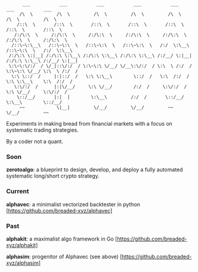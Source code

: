 ```
      ___           ___           ___           ___           ___           ___           ___     
     /\  \         /\  \         /\  \         /\  \         /\  \         /\  \         /\  \    
    /::\  \       /::\  \       /::\  \       /::\  \       /::\  \       /::\  \       /::\  \   
   /:/\:\  \     /:/\:\  \     /:/\:\  \     /:/\:\  \     /:/\:\  \     /:/\:\  \     /:/\:\  \  
  /::\~\:\__\   /::\~\:\  \   /::\~\:\  \   /::\~\:\  \   /:/  \:\__\   /::\~\:\  \   /:/  \:\__\ 
 /:/\:\ \:|__| /:/\:\ \:\__\ /:/\:\ \:\__\ /:/\:\ \:\__\ /:/__/ \:|__| /:/\:\ \:\__\ /:/__/ \:|__|
 \:\~\:\/:/  / \/_|::\/:/  / \:\~\:\ \/__/ \/__\:\/:/  / \:\  \ /:/  / \:\~\:\ \/__/ \:\  \ /:/  /
  \:\ \::/  /     |:|::/  /   \:\ \:\__\        \::/  /   \:\  /:/  /   \:\ \:\__\    \:\  /:/  / 
   \:\/:/  /      |:|\/__/     \:\ \/__/        /:/  /     \:\/:/  /     \:\ \/__/     \:\/:/  /  
    \::/__/       |:|  |        \:\__\         /:/  /       \::/__/       \:\__\        \::/__/   
     ~~            \|__|         \/__/         \/__/         ~~            \/__/         ~~       
```

Experiments in making bread from financial markets with a focus on systematic trading strategies.

By a coder not a quant.

### Soon
__zerotoalgo__: a blueprint to design, develop, and deploy a fully automated systematic long/short crypto strategy.

### Current
__alphavec__: a minimalist vectorized backtester in python [https://github.com/breaded-xyz/alphavec]

### Past
__alphakit__: a maximalist algo framework in Go [https://github.com/breaded-xyz/alphakit]

__alphasim__: progenitor of Alphavec (see above) [https://github.com/breaded-xyz/alphasim]
